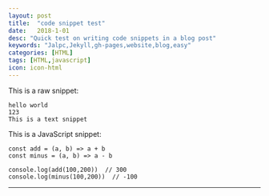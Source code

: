 ```yaml
---
layout: post
title:  "code snippet test"
date:   2018-1-01
desc: "Quick test on writing code snippets in a blog post"
keywords: "Jalpc,Jekyll,gh-pages,website,blog,easy"
categories: [HTML]
tags: [HTML,javascript]
icon: icon-html
---
```


This is a raw snippet:

```
hello world
123
This is a text snippet
```


This is a JavaScript snippet:

```
const add = (a, b) => a + b
const minus = (a, b) => a - b

console.log(add(100,200))  // 300
console.log(minus(100,200))  // -100
```

---
